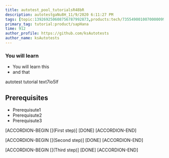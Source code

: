 ```yaml
---
title: autotest_pool_tutorialsR48bR
description: autotestgaNu8H_11/9/2020 6:11:27 PM
tags: [topic:139269250608756787992873,products:tech/73554900100700000996,tutorial:experience/advanced]
primary_tag: tutorial:product/sapHana
time: 912
author_profile: https://github.com/ksAutotests
author_name: ksAutotests
---
```

### You will learn
- You will learn this
- and that

autotest tutorial text7io5If

## Prerequisites
- Prerequisute1
- Prerequisute2
- Prerequisute3

[ACCORDION-BEGIN [](First step)]
[DONE]
[ACCORDION-END]

[ACCORDION-BEGIN [](Second step)]
[DONE]
[ACCORDION-END]

[ACCORDION-BEGIN [](Third step)]
[DONE]
[ACCORDION-END]

